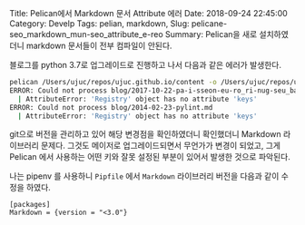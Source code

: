 Title: Pelican에서 Markdown 문서 Attribute 에러
Date: 2018-09-24 22:45:00
Category: Develp
Tags: pelian, markdown, 
Slug: pelicane-seo_markdown_mun-seo_attribute_e-reo
Summary: Pelican을 새로 설치하였더니 markdown 문서들이 전부 컴파일이 안된다.

블로그를 python 3.7로 업그레이드로 진행하고 나서 다음과 같은 에러가 발생한다.

```bash
pelican /Users/ujuc/repos/ujuc.github.io/content -o /Users/ujuc/repos/ujuc.github.io/output -s /Users/ujuc/repos/ujuc.github.io/pelicanconf.py 
ERROR: Could not process blog/2017-10-22-pa-i-sseon-eu-ro_ri-nug-seu_bae-po-pan_hwag-in-ha-gi.md
  | AttributeError: 'Registry' object has no attribute 'keys'
ERROR: Could not process blog/2014-02-23-pylint.md
  | AttributeError: 'Registry' object has no attribute 'keys'
```

git으로 버전을 관리하고 있어 해당 변경점을 확인하였더니 확인했더니 Markdown 라이브러리 문제다. 그것도 메이저로 업그레이드되면서 무언가가 변경이 되었고, 그게 Pelican 에서 사용하는 어떤 키와 잘못 설정된 부분이 있어서 발생한 것으로 파악된다.

나는 pipenv 를 사용하니 `Pipfile` 에서 `Markdown` 라이브러리 버전을 다음과 같이 수정을 하였다.

```text
[packages]
Markdown = {version = "<3.0"}
```
